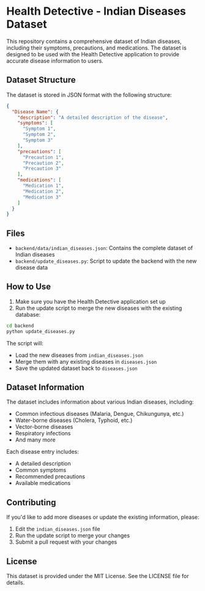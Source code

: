 # Health Detective - Indian Diseases Dataset

This repository contains a comprehensive dataset of Indian diseases, including their symptoms, precautions, and medications. The dataset is designed to be used with the Health Detective application to provide accurate disease information to users.

## Dataset Structure

The dataset is stored in JSON format with the following structure:

```json
{
  "Disease Name": {
    "description": "A detailed description of the disease",
    "symptoms": [
      "Symptom 1",
      "Symptom 2",
      "Symptom 3"
    ],
    "precautions": [
      "Precaution 1",
      "Precaution 2",
      "Precaution 3"
    ],
    "medications": [
      "Medication 1",
      "Medication 2",
      "Medication 3"
    ]
  }
}
```

## Files

- `backend/data/indian_diseases.json`: Contains the complete dataset of Indian diseases
- `backend/update_diseases.py`: Script to update the backend with the new disease data

## How to Use

1. Make sure you have the Health Detective application set up
2. Run the update script to merge the new diseases with the existing database:

```bash
cd backend
python update_diseases.py
```

The script will:
- Load the new diseases from `indian_diseases.json`
- Merge them with any existing diseases in `diseases.json`
- Save the updated dataset back to `diseases.json`

## Dataset Information

The dataset includes information about various Indian diseases, including:
- Common infectious diseases (Malaria, Dengue, Chikungunya, etc.)
- Water-borne diseases (Cholera, Typhoid, etc.)
- Vector-borne diseases
- Respiratory infections
- And many more

Each disease entry includes:
- A detailed description
- Common symptoms
- Recommended precautions
- Available medications

## Contributing

If you'd like to add more diseases or update the existing information, please:
1. Edit the `indian_diseases.json` file
2. Run the update script to merge your changes
3. Submit a pull request with your changes

## License

This dataset is provided under the MIT License. See the LICENSE file for details.